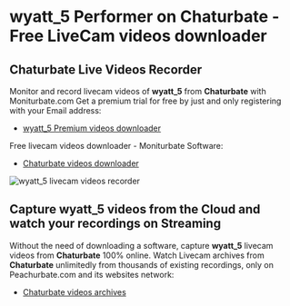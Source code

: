 # wyatt_5 Performer on Chaturbate - Free LiveCam videos downloader

## Chaturbate Live Videos Recorder

Monitor and record livecam videos of **wyatt_5** from **Chaturbate** with Moniturbate.com
Get a premium trial for free by just and only registering with your Email address:
* [wyatt_5 Premium videos downloader](https://moniturbate.com/request-demo-licence-key.html)

Free livecam videos downloader - Moniturbate Software:
* [Chaturbate videos downloader](https://moniturbate.com/moniturbate-download-software.html)

![wyatt_5 livecam videos recorder](https://peachurnet.com/templates/moniturbate-software.png)


## Capture wyatt_5 videos from the Cloud and watch your recordings on Streaming

Without the need of downloading a software, capture **wyatt_5** livecam videos from **Chaturbate** 100% online.
Watch Livecam archives from **Chaturbate** unlimitedly from thousands of existing recordings, only on Peachurbate.com and its websites network:
* [Chaturbate videos archives](https://peachurnet.com/)